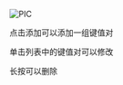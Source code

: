 ![PIC](https://pic.imgdb.cn/item/5fffc8a23ffa7d37b371e3d0.jpg)

点击添加可以添加一组键值对

单击列表中的键值对可以修改

长按可以删除

